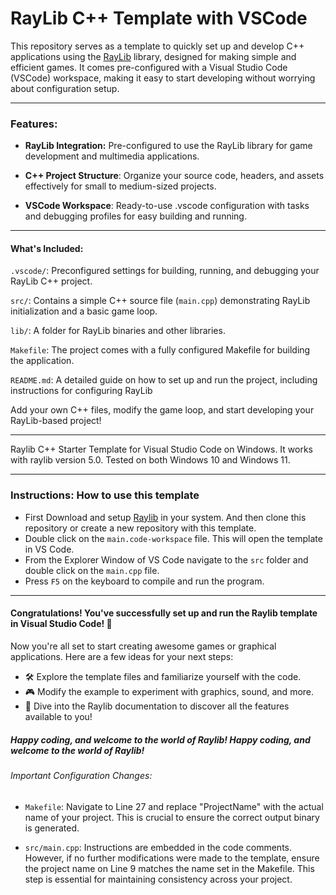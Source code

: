 # RayLib C++ Template with VSCode
This repository serves as a template to quickly set up and develop C++ applications using the [RayLib](https://www.raylib.com/ "RayLib") library, designed for making simple and efficient games. It comes pre-configured with a Visual Studio Code (VSCode) workspace, making it easy to start developing without worrying about configuration setup.

------------


### Features:
- **RayLib Integration:** Pre-configured to use the RayLib library for game development and multimedia applications.

- **C++ Project Structure**: Organize your source code, headers, and assets effectively for small to medium-sized projects.

- **VSCode Workspace**: Ready-to-use .vscode configuration with tasks and debugging profiles for easy building and running.


------------


#### What's Included:
`.vscode/`: Preconfigured settings for building, running, and debugging your RayLib C++ project.

`src/`: Contains a simple C++ source file (`main.cpp`) demonstrating RayLib initialization and a basic game loop.

`lib/`: A folder for RayLib binaries and other libraries.

`Makefile`: The project comes with a fully configured Makefile for building the application.

`README.md`: A detailed guide on how to set up and run the project, including instructions for configuring RayLib 




Add your own C++ files, modify the game loop, and start developing your RayLib-based project!

------------

Raylib C++ Starter Template for Visual Studio Code on Windows. It works with raylib version 5.0. Tested on both Windows 10 and Windows 11.

------------


### Instructions: How to use this template
- First Download and setup [Raylib](http://https://www.raylib.com/ "Raylib") in your system. And then clone this repository or create a new repository with this template.
- Double click on the `main.code-workspace` file. This will open the template in VS Code.
- From the Explorer Window of VS Code navigate to the `src` folder and double click on the `main.cpp` file.
- Press `F5` on the keyboard to compile and run the program.


------------

#### Congratulations! You've successfully set up and run the Raylib template in Visual Studio Code! 🚀

Now you're all set to start creating awesome games or graphical applications. Here are a few ideas for your next steps:

- 🛠 Explore the template files and familiarize yourself with the code.
- 🎮 Modify the example to experiment with graphics, sound, and more.
- 🌟 Dive into the Raylib documentation to discover all the features available to you!
##### Happy coding, and welcome to the world of Raylib! Happy coding, and welcome to the world of Raylib!
###### Important Configuration Changes:

- `Makefile`: Navigate to Line 27 and replace "ProjectName" with the actual name of your project. This is crucial to ensure the correct output binary is generated.

- `src/main.cpp`: Instructions are embedded in the code comments. However, if no further modifications were made to the template, ensure the project name on Line 9 matches the name set in the Makefile. This step is essential for maintaining consistency across your project.

